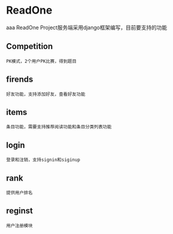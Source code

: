 ReadOne
=======

aaa
ReadOne Project服务端采用django框架编写，目前要支持的功能

Competition
-----------
    PK模式，2个用户PK比赛，得到题目

firends
--------
    好友功能，支持添加好友，查看好友功能

items
--------
    条目功能，需要支持推荐阅读功能和条目分类列表功能

login
------
    登录和注销，支持signin和siginup

rank
-----
    提供用户排名

reginst
-------
    用户注册模块
